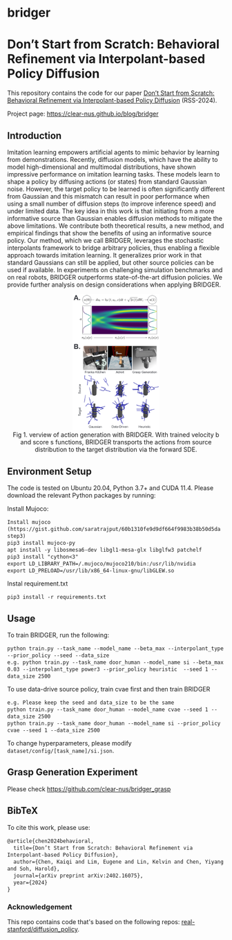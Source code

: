 # bridger

# Don’t Start from Scratch: Behavioral Refinement via Interpolant-based Policy Diffusion
This repository contains the code for our paper [Don’t Start from Scratch: Behavioral Refinement via Interpolant-based Policy Diffusion](https://arxiv.org/pdf/2402.16075v2) (RSS-2024).

Project page: https://clear-nus.github.io/blog/bridger
## Introduction

Imitation learning empowers artificial agents to mimic behavior by learning from demonstrations. Recently, diffusion models, which have the ability to model high-dimensional
and multimodal distributions, have shown impressive performance on imitation learning tasks. These models learn to shape
a policy by diffusing actions (or states) from standard Gaussian
noise. However, the target policy to be learned is often significantly different from Gaussian and this mismatch can result
in poor performance when using a small number of diffusion steps (to improve inference speed) and under limited data. The
key idea in this work is that initiating from a more informative source than Gaussian enables diffusion methods to mitigate
the above limitations. We contribute both theoretical results, a new method, and empirical findings that show the benefits
of using an informative source policy. Our method, which we
call BRIDGER, leverages the stochastic interpolants framework to bridge arbitrary policies, thus enabling a flexible approach
towards imitation learning. It generalizes prior work in that standard Gaussians can still be applied, but other source policies
can be used if available. In experiments on challenging simulation
benchmarks and on real robots, BRIDGER outperforms state-of-the-art diffusion policies. We provide further analysis on design
considerations when applying BRIDGER.

<p align="center">
  <img src="https://github.com/clear-nus/bridger/blob/main/image/bridger.png?raw=true" width="40%">
  <br />
  <span>Fig 1. verview of action generation with BRIDGER. With
trained velocity b and score s functions, BRIDGER transports the
actions from source distribution to the target distribution via the forward SDE.</span>
</p>

## Environment Setup 

The code is tested on Ubuntu 20.04, Python 3.7+ and CUDA 11.4. Please download the relevant Python packages by running:

Install Mujoco:

```
Install mujoco (https://gist.github.com/saratrajput/60b1310fe9d9df664f9983b38b50d5da step3)
pip3 install mujoco-py
apt install -y libosmesa6-dev libgl1-mesa-glx libglfw3 patchelf
pip3 install "cython<3"
export LD_LIBRARY_PATH=/.mujoco/mujoco210/bin:/usr/lib/nvidia
export LD_PRELOAD=/usr/lib/x86_64-linux-gnu/libGLEW.so

```

Instal requirement.txt

```
pip3 install -r requirements.txt
```

## Usage

To train BRIDGER, run the following:
```
python train.py --task_name --model_name --beta_max --interpolant_type --prior_policy --seed --data_size
e.g. python train.py --task_name door_human --model_name si --beta_max 0.03 --interpolant_type power3 --prior_policy heuristic  --seed 1 --data_size 2500
```

To use data-drive source policy, train cvae first and then train BRIDGER

```
e.g. Please keep the seed and data_size to be the same
python train.py --task_name door_human --model_name cvae --seed 1 --data_size 2500
python train.py --task_name door_human --model_name si --prior_policy cvae --seed 1 --data_size 2500
```


To change hyperparameters, please modify ```dataset/config/[task_name]/si.json```.

## Grasp Generation Experiment
Please check https://github.com/clear-nus/bridger_grasp
## BibTeX

To cite this work, please use:

```
@article{chen2024behavioral,
  title={Don’t Start from Scratch: Behavioral Refinement via Interpolant-based Policy Diffusion},
  author={Chen, Kaiqi and Lim, Eugene and Lin, Kelvin and Chen, Yiyang and Soh, Harold},
  journal={arXiv preprint arXiv:2402.16075},
  year={2024}
}
```

### Acknowledgement 

This repo contains code that's based on the following repos: [real-stanford/diffusion_policy](https://github.com/real-stanford/diffusion_policy).